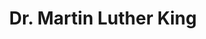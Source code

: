---
pid: WS80
title: Dr. Martin Luther King
location_transcription: Wash. Sq
zipcode: '19147'
outside_phl: 
neighborhood: Queen Village,Bella Vista,Pennsport,Italian Market
age: '65'
age_range: 60-69
instagram: 
image_file_name: WS_80.jpg
proposal_transcription: 
topic: African Americans,Figure,History,Human Rights,Social Justice
topic_summary: 0, 0, 0, 0, 0
type: Other No Form
keywords_other: 
credit: 
image_labels: 
twitter: 
facebook: 
permalink: "/monuments/ws80/"
layout: item-page
---